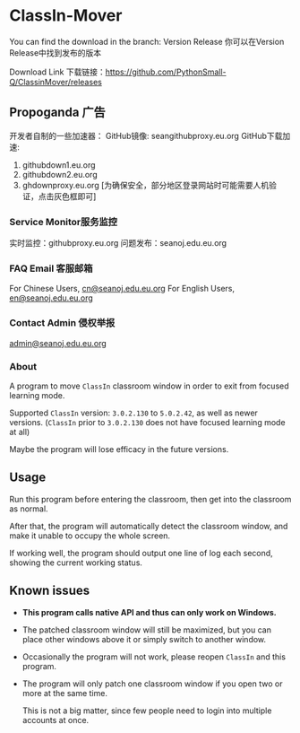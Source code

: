 # ClassIn-Mover

You can find the download in the branch: Version Release 你可以在Version Release中找到发布的版本

Download Link 下载链接：https://github.com/PythonSmall-Q/ClassinMover/releases
## Propoganda 广告
开发者自制的一些加速器：
GitHub镜像:
seangithubproxy.eu.org
GitHub下载加速:
1. githubdown1.eu.org
2. githubdown2.eu.org
3. ghdownproxy.eu.org
    [为确保安全，部分地区登录网站时可能需要人机验证，点击灰色框即可]

### Service Monitor服务监控

实时监控：githubproxy.eu.org
问题发布：seanoj.edu.eu.org

### FAQ Email 客服邮箱

For Chinese Users, cn@seanoj.edu.eu.org
For English Users, en@seanoj.edu.eu.org

### Contact Admin 侵权举报

admin@seanoj.edu.eu.org

### About

A program to move `ClassIn` classroom window in order to exit from focused learning mode.

Supported `ClassIn` version: `3.0.2.130` to `5.0.2.42`, as well as newer versions. (`ClassIn` prior to `3.0.2.130` does not have focused learning mode at all)

Maybe the program will lose efficacy in the future versions.

## Usage

Run this program before entering the classroom, then get into the classroom as normal.

After that, the program will automatically detect the classroom window, and make it unable to occupy the whole screen.

If working well, the program should output one line of log each second, showing the current working status.

## Known issues

- **This program calls native API and thus can only work on Windows.**

- The patched classroom window will still be maximized, but you can place other windows above it or simply switch to another window.

- Occasionally the program will not work, please reopen `ClassIn` and this program.

- The program will only patch one classroom window if you open two or more at the same time.

  This is not a big matter, since few people need to login into multiple accounts at once.
